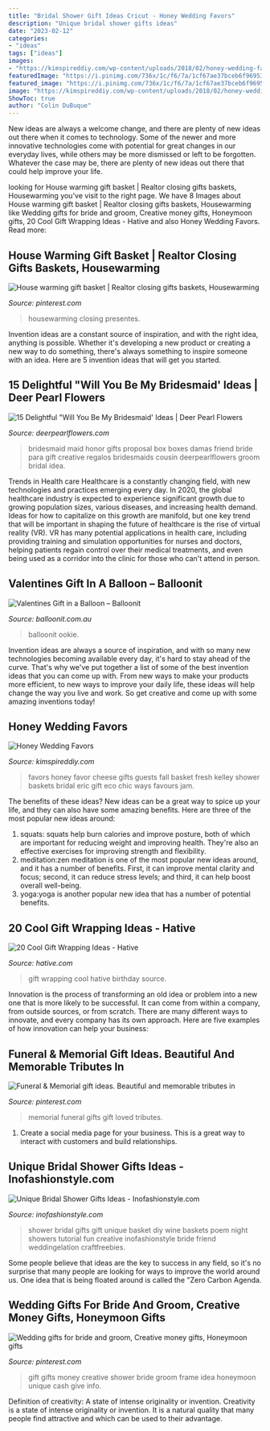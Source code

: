 ```yaml
---
title: "Bridal Shower Gift Ideas Cricut - Honey Wedding Favors"
description: "Unique bridal shower gifts ideas"
date: "2023-02-12"
categories:
- "ideas"
tags: ["ideas"]
images:
- "https://kimspireddiy.com/wp-content/uploads/2018/02/honey-wedding-favor.jpg"
featuredImage: "https://i.pinimg.com/736x/1c/f6/7a/1cf67ae37bceb6f969537d11137b266e--great-wedding-gifts-wedding-things.jpg"
featured_image: "https://i.pinimg.com/736x/1c/f6/7a/1cf67ae37bceb6f969537d11137b266e--great-wedding-gifts-wedding-things.jpg"
image: "https://kimspireddiy.com/wp-content/uploads/2018/02/honey-wedding-favor.jpg"
ShowToc: true
author: "Colin DuBuque"
---
```



New ideas are always a welcome change, and there are plenty of new ideas out there when it comes to technology. Some of the newer and more innovative technologies come with potential for great changes in our everyday lives, while others may be more dismissed or left to be forgotten. Whatever the case may be, there are plenty of new ideas out there that could help improve your life.

	

		
looking for House warming gift basket | Realtor closing gifts baskets, Housewarming you've visit to the right page. We have 8 Images about House warming gift basket | Realtor closing gifts baskets, Housewarming like Wedding gifts for bride and groom, Creative money gifts, Honeymoon gifts, 20 Cool Gift Wrapping Ideas - Hative and also Honey Wedding Favors. Read more:
		
    
## House Warming Gift Basket | Realtor Closing Gifts Baskets, Housewarming

<img loading=lazy src="https://i.pinimg.com/736x/f0/d0/e4/f0d0e4ef0df5eb1733786919e5948ca1.jpg" onerror="this.onerror=null;this.src='https://tse2.mm.bing.net/th?id=OIP.eQkm8qrmPBsrnWNBNzx87gHaJ3&amp;pid=15.1';" alt="House warming gift basket | Realtor closing gifts baskets, Housewarming">

_Source: pinterest.com_

>housewarming closing presentes. 

	

Invention ideas are a constant source of inspiration, and with the right idea, anything is possible. Whether it's developing a new product or creating a new way to do something, there's always something to inspire someone with an idea. Here are 5 invention ideas that will get you started.

    
## 15 Delightful &quot;Will You Be My Bridesmaid&#039; Ideas | Deer Pearl Flowers

<img loading=lazy src="http://www.deerpearlflowers.com/wp-content/uploads/2016/08/Will-you-be-my-Bridesmaid-Ideas-3.jpg" onerror="this.onerror=null;this.src='https://tse4.mm.bing.net/th?id=OIP.mVGlHEPwHmvUKrTkLmZ4YgHaJ4&amp;pid=15.1';" alt="15 Delightful &quot;Will You Be My Bridesmaid&#039; Ideas | Deer Pearl Flowers">

_Source: deerpearlflowers.com_

>bridesmaid maid honor gifts proposal box boxes damas friend bride para gift creative regalos bridesmaids cousin deerpearlflowers groom bridal idea. 

	

Trends in Health care
Healthcare is a constantly changing field, with new technologies and practices emerging every day.  In 2020, the global healthcare industry is expected to experience significant growth due to growing population sizes, various diseases, and increasing health demand. Ideas for how to capitalize on this growth are manifold, but one key trend that will be important in shaping the future of healthcare is the rise of virtual reality (VR). VR has many potential applications in health care, including providing training and simulation opportunities for nurses and doctors, helping patients regain control over their medical treatments, and even being used as a corridor into the clinic for those who can't attend in person.

    
## Valentines Gift In A Balloon – Balloonit

<img loading=lazy src="https://cdn.shopify.com/s/files/1/2724/4410/products/balloon_it_balloon_gift_valentines_teddy_poodle_chocolate_champagne_love_cut_ideas_personalised_2048x.png?v=1579423018" onerror="this.onerror=null;this.src='https://tse1.mm.bing.net/th?id=OIP.vSLEYhZAzQz2C-e2hrvrUgHaJ4&amp;pid=15.1';" alt="Valentines Gift in a Balloon – Balloonit">

_Source: balloonit.com.au_

>balloonit ookie. 

	

Invention ideas are always a source of inspiration, and with so many new technologies becoming available every day, it's hard to stay ahead of the curve. That's why we've put together a list of some of the best invention ideas that you can come up with. From new ways to make your products more efficient, to new ways to improve your daily life, these ideas will help change the way you live and work. So get creative and come up with some amazing inventions today!

    
## Honey Wedding Favors

<img loading=lazy src="https://kimspireddiy.com/wp-content/uploads/2018/02/honey-wedding-favor.jpg" onerror="this.onerror=null;this.src='https://tse3.mm.bing.net/th?id=OIP.T6oLkC0fJaQRyMGz9Kh3egHaJ4&amp;pid=15.1';" alt="Honey Wedding Favors">

_Source: kimspireddiy.com_

>favors honey favor cheese gifts guests fall basket fresh kelley shower baskets bridal eric gift eco chic ways favours jam. 

	

The benefits of these ideas?
New ideas can be a great way to spice up your life, and they can also have some amazing benefits. Here are three of the most popular new ideas around: 
1. squats: squats help burn calories and improve posture, both of which are important for reducing weight and improving health. They're also an effective exercises for improving strength and flexibility. 
2. meditation:zen meditation is one of the most popular new ideas around, and it has a number of benefits. First, it can improve mental clarity and focus; second, it can reduce stress levels; and third, it can help boost overall well-being. 
3. yoga:yoga is another popular new idea that has a number of potential benefits.

    
## 20 Cool Gift Wrapping Ideas - Hative

<img loading=lazy src="https://hative.com/wp-content/uploads/2014/10/gift-wrapping-ideas/2-cool-gift-wrapping-ideas.jpg" onerror="this.onerror=null;this.src='https://tse4.mm.bing.net/th?id=OIP.iX8UAdzo3q4mvijwzBCFEwHaKX&amp;pid=15.1';" alt="20 Cool Gift Wrapping Ideas - Hative">

_Source: hative.com_

>gift wrapping cool hative birthday source. 

	

Innovation is the process of transforming an old idea or problem into a new one that is more likely to be successful. It can come from within a company, from outside sources, or from scratch. There are many different ways to innovate, and every company has its own approach. Here are five examples of how innovation can help your business: 

    
## Funeral &amp; Memorial Gift Ideas. Beautiful And Memorable Tributes In

<img loading=lazy src="https://i.pinimg.com/736x/42/19/c7/4219c7632ccd0bf0c0ad24f1d48e23e8--funeral-memorial-memorial-gifts.jpg" onerror="this.onerror=null;this.src='https://tse3.mm.bing.net/th?id=OIP.0XF6x_z732uNv_uK4_UgswHaLG&amp;pid=15.1';" alt="Funeral &amp; Memorial gift ideas. Beautiful and memorable tributes in">

_Source: pinterest.com_

>memorial funeral gifts gift loved tributes. 

	

1. Create a social media page for your business. This is a great way to interact with customers and build relationships.

    
## Unique Bridal Shower Gifts Ideas - Inofashionstyle.com

<img loading=lazy src="https://www.inofashionstyle.com/wp-content/uploads/unique-bridal-shower-gifts-ideas.jpg" onerror="this.onerror=null;this.src='https://tse4.mm.bing.net/th?id=OIP.8NmliZF-1KKGTaQ9SPsDHAHaE6&amp;pid=15.1';" alt="Unique Bridal Shower Gifts Ideas - Inofashionstyle.com">

_Source: inofashionstyle.com_

>shower bridal gifts gift unique basket diy wine baskets poem night showers tutorial fun creative inofashionstyle bride friend weddingelation craftfreebies. 

	

Some people believe that ideas are the key to success in any field, so it's no surprise that many people are looking for ways to improve the world around us. One idea that is being floated around is called the "Zero Carbon Agenda.

    
## Wedding Gifts For Bride And Groom, Creative Money Gifts, Honeymoon Gifts

<img loading=lazy src="https://i.pinimg.com/736x/1c/f6/7a/1cf67ae37bceb6f969537d11137b266e--great-wedding-gifts-wedding-things.jpg" onerror="this.onerror=null;this.src='https://tse4.mm.bing.net/th?id=OIP.aoIxBVFvdHli9cRRgtxkKAHaJ3&amp;pid=15.1';" alt="Wedding gifts for bride and groom, Creative money gifts, Honeymoon gifts">

_Source: pinterest.com_

>gift gifts money creative shower bride groom frame idea honeymoon unique cash give info. 

	

Definition of creativity: A state of intense originality or invention.
Creativity is a state of intense originality or invention. It is a natural quality that many people find attractive and which can be used to their advantage.


